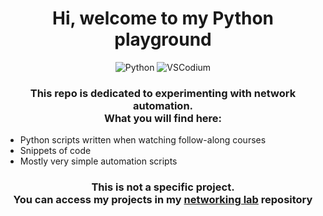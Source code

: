 <div align="center">
<h1>Hi, welcome to my Python playground</h1>

![Python](https://img.shields.io/badge/Python-3776AB?style=for-the-badge&logo=python&logoColor=white)
![VSCodium](https://img.shields.io/badge/VScodium-2F80ED?style=for-the-badge&logo=vscodium&logoColor=white)
<!--![Python](https://img.shields.io/badge/Python-3776AB?style=for-the-badge&logo=python&logoColor=white)
![Netmiko](https://img.shields.io/badge/Netmiko-1F425F?style=for-the-badge&logo=python&logoColor=white)
![Nornir](https://img.shields.io/badge/Nornir-00599C?style=for-the-badge&logo=python&logoColor=white)
![Paramiko](https://img.shields.io/badge/Paramiko-2C2C2C?style=for-the-badge&logo=python&logoColor=white)
![VS Code](https://img.shields.io/badge/Editor-VSCode-007ACC?style=for-the-badge&logo=visual-studio-code&logoColor=white)-->


<h3>This repo is dedicated to experimenting with network automation.</br>What you will find here:</h3>
</div>

- Python scripts written when watching follow-along courses
- Snippets of code
- Mostly very simple automation scripts

<div align="center">
<h3>This is not a specific project. </br>You can access my projects in my <a href="https://github.com/andreansx/networking-lab">networking lab</a> repository</h3>

</div>